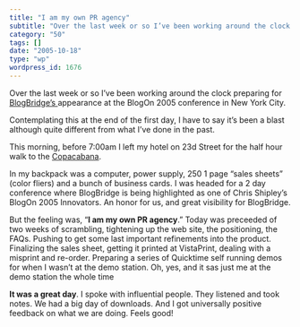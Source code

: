 ```yaml
---
title: "I am my own PR agency"
subtitle: "Over the last week or so I’ve been working around the clock preparing for [BlogBridge’s ](http://www..."
category: "50"
tags: []
date: "2005-10-18"
type: "wp"
wordpress_id: 1676
---
```

Over the last week or so I’ve been working around the clock preparing for [BlogBridge’s ](http://www.blogonevent.com/)appearance at the BlogOn 2005 conference in New York City. 

Contemplating this at the end of the first day, I have to say it’s been a blast although quite different from what I’ve done in the past. 

This morning, before 7:00am I left my hotel on 23d Street for the half hour walk to the [Copacabana](http://www.nightclubvip.net/club/copacabana.asp). 

In my backpack was a computer, power supply, 250 1 page “sales sheets” (color fliers) and a bunch of business cards. I was headed for a 2 day conference where BlogBridge is being highlighted as one of Chris Shipley’s BlogOn 2005 Innovators. An honor for us, and great visibility for BlogBridge.

But the feeling was, “**I am my own PR agency**.” Today was preceeded of two weeks of scrambling, tightening up the web site, the positioning, the FAQs. Pushing to get some last important refinements into the product. Finalizing the sales sheet, getting it printed at VistaPrint, dealing with a misprint and re-order. Preparing a series of Quicktime self running demos for when I wasn’t at the demo station. Oh, yes, and it sas just me at the demo station the whole time

**It was a great day**. I spoke with influential people. They listened and took notes. We had a big day of downloads. And I got universally positive feedback on what we are doing. Feels good!